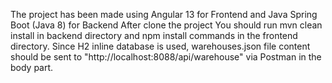 The project has been made using Angular 13 for Frontend and Java Spring Boot (Java 8) for Backend
After clone the project 
You should run
mvn clean install in backend directory and
npm install commands in the frontend directory.
Since H2 inline database is used, warehouses.json file content should be sent to "http://localhost:8088/api/warehouse" via Postman in the body part.
